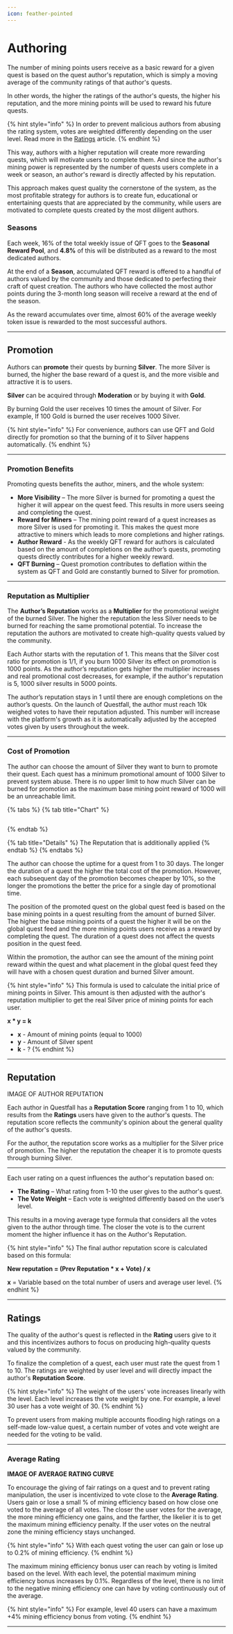 ```yaml
---
icon: feather-pointed
---
```


# Authoring

The number of mining points users receive as a basic reward for a given quest is based on the quest author's reputation, which is simply a moving average of the community ratings of that author's quests.

In other words, the higher the ratings of the author's quests, the higher his reputation, and the more mining points will be used to reward his future quests.

{% hint style="info" %}
In order to prevent malicious authors from abusing the rating system, votes are weighted differently depending on the user level. Read more in the [Ratings](broken-reference) article.
{% endhint %}

This way, authors with a higher reputation will create more rewarding quests, which will motivate users to complete them. And since the author's mining power is represented by the number of quests users complete in a week or season, an author's reward is directly affected by his reputation.

This approach makes quest quality the cornerstone of the system, as the most profitable strategy for authors is to create fun, educational or entertaining quests that are appreciated by the community, while users are motivated to complete quests created by the most diligent authors.

### Seasons

Each week, 16% of the total weekly issue of QFT goes to the **Seasonal Reward Pool**, and **4.8%** of this will be distributed as a reward to the most dedicated authors.

At the end of a **Season**, accumulated QFT reward is offered to a handful of authors valued by the community and those dedicated to perfecting their craft of quest creation. The authors who have collected the most author points during the 3-month long season will receive a reward at the end of the season.

As the reward accumulates over time, almost 60% of the average weekly token issue is rewarded to the most successful authors.

***

## Promotion

Authors can **promote** their quests by burning **Silver**. The more Silver is burned, the higher the base reward of a quest is, and the more visible and attractive it is to users.

**Silver** can be acquired through **Moderation** or by buying it with **Gold**.

By burning Gold the user receives 10 times the amount of Silver. For example, If 100 Gold is burned the user receives 1000 Silver.

{% hint style="info" %}
For convenience, authors can use QFT and Gold directly for promotion so that the burning of it to Silver happens automatically.
{% endhint %}

***

### Promotion Benefits

Promoting quests benefits the author, miners, and the whole system:

* **More Visibility** – The more Silver is burned for promoting a quest the higher it will appear on the quest feed. This results in more users seeing and completing the quest.
* **Reward for Miners** – The mining point reward of a quest increases as more Silver is used for promoting it. This makes the quest more attractive to miners which leads to more completions and higher ratings.
* **Author Reward** - As the weekly QFT reward for authors is calculated based on the amount of completions on the author’s quests, promoting quests directly contributes for a higher weekly reward.
* **QFT Burning** – Quest promotion contributes to deflation within the system as QFT and Gold are constantly burned to Silver for promotion.

***

### Reputation as Multiplier

The **Author’s Reputation** works as a **Multiplier** for the promotional weight of the burned Silver. The higher the reputation the less Silver needs to be burned for reaching the same promotional potential. To increase the reputation the authors are motivated to create high-quality quests valued by the community.

Each Author starts with the reputation of 1. This means that the Silver cost ratio for promotion is 1/1, if you burn 1000 Silver its effect on promotion is 1000 points. As the author’s reputation gets higher the multiplier increases and real promotional cost decreases, for example, if the author's reputation is 5, 1000 silver results in 5000 points.

The author’s reputation stays in 1 until there are enough completions on the author’s quests. On the launch of Questfall, the author must reach 10k weighed votes to have their reputation adjusted. This number will increase with the platform's growth as it is automatically adjusted by the accepted votes given by users throughout the week.

***

### Cost of Promotion

The author can choose the amount of Silver they want to burn to promote their quest. Each quest has a minimum promotional amount of 1000 Silver to prevent system abuse. There is no upper limit to how much Silver can be burned for promotion as the maximum base mining point reward of 1000 will be an unreachable limit.

{% tabs %}
{% tab title="Chart" %}
<figure><img src="../.gitbook/assets/image (7).png" alt=""><figcaption></figcaption></figure>
{% endtab %}

{% tab title="Details" %}
The Reputation that is additionally applied
{% endtab %}
{% endtabs %}

The author can choose the uptime for a quest from 1 to 30 days. The longer the duration of a quest the higher the total cost of the promotion. However, each subsequent day of the promotion becomes cheaper by 10%, so the longer the promotions the better the price for a single day of promotional time.

The position of the promoted quest on the global quest feed is based on the base mining points in a quest resulting from the amount of burned Silver. The higher the base mining points of a quest the higher it will be on the global quest feed and the more mining points users receive as a reward by completing the quest. The duration of a quest does not affect the quests position in the quest feed.

Within the promotion, the author can see the amount of the mining point reward within the quest and what placement in the global quest feed they will have with a chosen quest duration and burned Silver amount.

{% hint style="info" %}
This formula is used to calculate the initial price of mining points in Silver. This amount is then adjusted with the author's reputation multiplier to get the real Silver price of mining points for each user.

**x \* y = k**

* **x** - Amount of mining points (equal to 1000)
* **y** - Amount of Silver spent
* **k** - ?
{% endhint %}

***

## Reputation

IMAGE OF AUTHOR REPUTATION

Each author in Questfall has a **Reputation Score** ranging from 1 to 10, which results from the **Ratings** users have given to the author's quests. The reputation score reflects the community's opinion about the general quality of the author's quests.

For the author, the reputation score works as a multiplier for the Silver price of promotion. The higher the reputation the cheaper it is to promote quests through burning Silver.

***

Each user rating on a quest influences the author's reputation based on:

* **The Rating** – What rating from 1-10 the user gives to the author's quest.
* **The Vote Weight** – Each vote is weighted differently based on the user’s level.

This results in a moving average type formula that considers all the votes given to the author through time. The closer the vote is to the current moment the higher influence it has on the Author's Reputation.

{% hint style="info" %}
The final author reputation score is calculated based on this formula:

**New reputation = (Prev Reputation \* x + Vote) / x**

**x** = Variable based on the total number of users and average user level.
{% endhint %}

***

## Ratings

The quality of the author's quest is reflected in the **Rating** users give to it and this incentivizes authors to focus on producing high-quality quests valued by the community.

To finalize the completion of a quest, each user must rate the quest from 1 to 10. The ratings are weighted by user level and will directly impact the author's **Reputation Score**.

{% hint style="info" %}
The weight of the users' vote increases linearly with the level. Each level increases the vote weight by one. For example, a level 30 user has a vote weight of 30.
{% endhint %}

To prevent users from making multiple accounts flooding high ratings on a self-made low-value quest, a certain number of votes and vote weight are needed for the voting to be valid.

***

### Average Rating

**IMAGE OF AVERAGE RATING CURVE**

To encourage the giving of fair ratings on a quest and to prevent rating manipulation, the user is incentivized to vote close to the **Average Rating**. Users gain or lose a small % of mining efficiency based on how close one voted to the average of all votes. The closer the user votes for the average, the more mining efficiency one gains, and the farther, the likelier it is to get the maximum mining efficiency penalty. If the user votes on the neutral zone the mining efficiency stays unchanged.

{% hint style="info" %}
With each quest voting the user can gain or lose up to 0.2% of mining efficiency.
{% endhint %}

The maximum mining efficiency bonus user can reach by voting is limited based on the level. With each level, the potential maximum mining efficiency bonus increases by 0.1%. Regardless of the level, there is no limit to the negative mining efficiency one can have by voting continuously out of the average.

{% hint style="info" %}
For example, level 40 users can have a maximum +4% mining efficiency bonus from voting.
{% endhint %}

***

